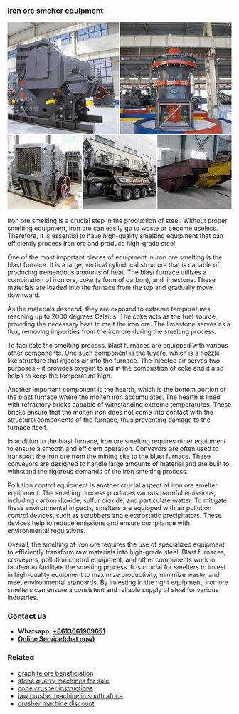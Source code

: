 <h3>iron ore smelter equipment</h3><img src='1702950076.jpg' alt=''><p>Iron ore smelting is a crucial step in the production of steel. Without proper smelting equipment, iron ore can easily go to waste or become useless. Therefore, it is essential to have high-quality smelting equipment that can efficiently process iron ore and produce high-grade steel.</p><p>One of the most important pieces of equipment in iron ore smelting is the blast furnace. It is a large, vertical cylindrical structure that is capable of producing tremendous amounts of heat. The blast furnace utilizes a combination of iron ore, coke (a form of carbon), and limestone. These materials are loaded into the furnace from the top and gradually move downward.</p><p>As the materials descend, they are exposed to extreme temperatures, reaching up to 2000 degrees Celsius. The coke acts as the fuel source, providing the necessary heat to melt the iron ore. The limestone serves as a flux, removing impurities from the iron ore during the smelting process.</p><p>To facilitate the smelting process, blast furnaces are equipped with various other components. One such component is the tuyere, which is a nozzle-like structure that injects air into the furnace. The injected air serves two purposes – it provides oxygen to aid in the combustion of coke and it also helps to keep the temperature high.</p><p>Another important component is the hearth, which is the bottom portion of the blast furnace where the molten iron accumulates. The hearth is lined with refractory bricks capable of withstanding extreme temperatures. These bricks ensure that the molten iron does not come into contact with the structural components of the furnace, thus preventing damage to the furnace itself.</p><p>In addition to the blast furnace, iron ore smelting requires other equipment to ensure a smooth and efficient operation. Conveyors are often used to transport the iron ore from the mining site to the blast furnace. These conveyors are designed to handle large amounts of material and are built to withstand the rigorous demands of the iron smelting process.</p><p>Pollution control equipment is another crucial aspect of iron ore smelter equipment. The smelting process produces various harmful emissions, including carbon dioxide, sulfur dioxide, and particulate matter. To mitigate these environmental impacts, smelters are equipped with air pollution control devices, such as scrubbers and electrostatic precipitators. These devices help to reduce emissions and ensure compliance with environmental regulations.</p><p>Overall, the smelting of iron ore requires the use of specialized equipment to efficiently transform raw materials into high-grade steel. Blast furnaces, conveyors, pollution control equipment, and other components work in tandem to facilitate the smelting process. It is crucial for smelters to invest in high-quality equipment to maximize productivity, minimize waste, and meet environmental standards. By investing in the right equipment, iron ore smelters can ensure a consistent and reliable supply of steel for various industries.</p><h3>Contact us</h3><ul><li><strong>Whatsapp:&nbsp;<a href="https://wa.me/8613661969651">+8613661969651</a></strong></li><li><a href="https://swt.shibang-china.com/?git&amp;zhl&amp;iron ore smelter equipment"><strong>Online Service(chat now)</strong></a></li></ul><h3>Related</h3><ul><li><a href='graphite ore beneficiation.md'>graphite ore beneficiation</a></li><li><a href='stone quarry machines for sale.md'>stone quarry machines for sale</a></li><li><a href='cone crusher instructions.md'>cone crusher instructions</a></li><li><a href='jaw crusher machine in south africa.md'>jaw crusher machine in south africa</a></li><li><a href='crusher machine discount.md'>crusher machine discount</a></li></ul>